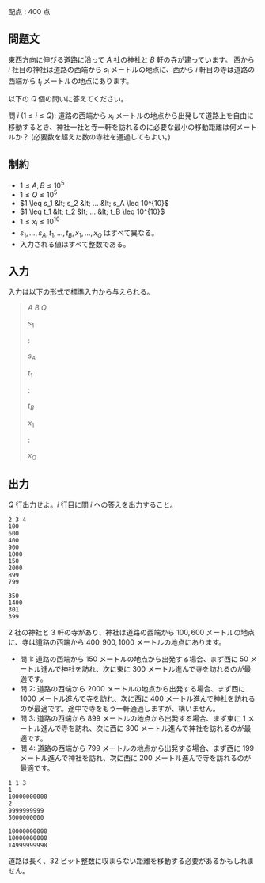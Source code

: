 配点 : $400$ 点

## 問題文

東西方向に伸びる道路に沿って $A$ 社の神社と $B$ 軒の寺が建っています。
西から $i$ 社目の神社は道路の西端から $s_i$ メートルの地点に、西から $i$ 軒目の寺は道路の西端から $t_i$ メートルの地点にあります。

以下の $Q$ 個の問いに答えてください。

問 $i$ ($1 \leq i \leq Q$): 道路の西端から $x_i$ メートルの地点から出発して道路上を自由に移動するとき、神社一社と寺一軒を訪れるのに必要な最小の移動距離は何メートルか？ (必要数を超えた数の寺社を通過してもよい。)

## 制約

- $1 \leq A, B \leq 10^5$
- $1 \leq Q \leq 10^5$
- $1 \leq s_1 &lt; s_2 &lt; ... &lt; s_A \leq 10^{10}$
- $1 \leq t_1 &lt; t_2 &lt; ... &lt; t_B \leq 10^{10}$
- $1 \leq x_i \leq 10^{10}$
- $s_1, ..., s_A, t_1, ..., t_B, x_1, ..., x_Q$ はすべて異なる。
- 入力される値はすべて整数である。

## 入力

入力は以下の形式で標準入力から与えられる。

> $A$ $B$ $Q$
> 
> $s_1$
> 
> $:$
> 
> $s_A$
> 
> $t_1$
> 
> $:$
> 
> $t_B$
> 
> $x_1$
> 
> $:$
> 
> $x_Q$

## 出力

$Q$ 行出力せよ。$i$ 行目に問 $i$ への答えを出力すること。

```input1
2 3 4
100
600
400
900
1000
150
2000
899
799
```

```output1
350
1400
301
399
```

$2$ 社の神社と $3$ 軒の寺があり、神社は道路の西端から $100, 600$ メートルの地点に、寺は道路の西端から $400, 900, 1000$ メートルの地点にあります。

- 問 $1$: 道路の西端から $150$ メートルの地点から出発する場合、まず西に $50$ メートル進んで神社を訪れ、次に東に $300$ メートル進んで寺を訪れるのが最適です。
- 問 $2$: 道路の西端から $2000$ メートルの地点から出発する場合、まず西に $1000$ メートル進んで寺を訪れ、次に西に $400$ メートル進んで神社を訪れるのが最適です。途中で寺をもう一軒通過しますが、構いません。
- 問 $3$: 道路の西端から $899$ メートルの地点から出発する場合、まず東に $1$ メートル進んで寺を訪れ、次に西に $300$ メートル進んで神社を訪れるのが最適です。
- 問 $4$: 道路の西端から $799$ メートルの地点から出発する場合、まず西に $199$ メートル進んで神社を訪れ、次に西に $200$ メートル進んで寺を訪れるのが最適です。

```input2
1 1 3
1
10000000000
2
9999999999
5000000000
```

```output2
10000000000
10000000000
14999999998
```

道路は長く、$32$ ビット整数に収まらない距離を移動する必要があるかもしれません。